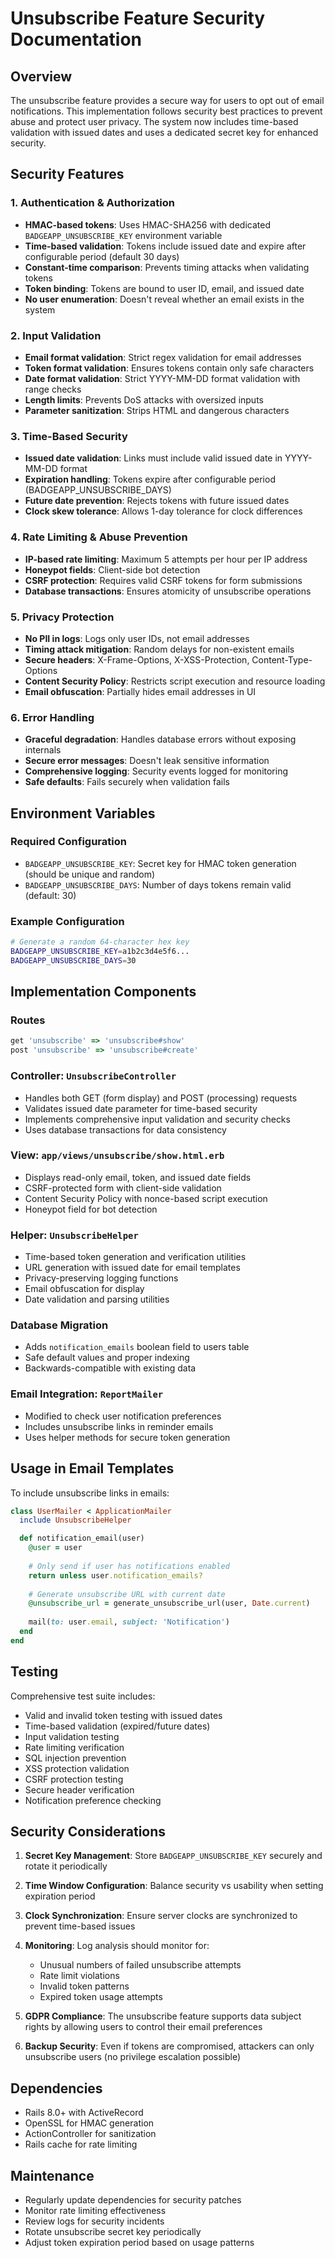 # Unsubscribe Feature Security Documentation

## Overview
The unsubscribe feature provides a secure way for users to opt out of email notifications. This implementation follows security best practices to prevent abuse and protect user privacy. The system now includes time-based validation with issued dates and uses a dedicated secret key for enhanced security.

## Security Features

### 1. Authentication & Authorization
- **HMAC-based tokens**: Uses HMAC-SHA256 with dedicated `BADGEAPP_UNSUBSCRIBE_KEY` environment variable
- **Time-based validation**: Tokens include issued date and expire after configurable period (default 30 days)
- **Constant-time comparison**: Prevents timing attacks when validating tokens
- **Token binding**: Tokens are bound to user ID, email, and issued date
- **No user enumeration**: Doesn't reveal whether an email exists in the system

### 2. Input Validation
- **Email format validation**: Strict regex validation for email addresses
- **Token format validation**: Ensures tokens contain only safe characters
- **Date format validation**: Strict YYYY-MM-DD format validation with range checks
- **Length limits**: Prevents DoS attacks with oversized inputs
- **Parameter sanitization**: Strips HTML and dangerous characters

### 3. Time-Based Security
- **Issued date validation**: Links must include valid issued date in YYYY-MM-DD format
- **Expiration handling**: Tokens expire after configurable period (BADGEAPP_UNSUBSCRIBE_DAYS)
- **Future date prevention**: Rejects tokens with future issued dates
- **Clock skew tolerance**: Allows 1-day tolerance for clock differences

### 4. Rate Limiting & Abuse Prevention
- **IP-based rate limiting**: Maximum 5 attempts per hour per IP address
- **Honeypot fields**: Client-side bot detection
- **CSRF protection**: Requires valid CSRF tokens for form submissions
- **Database transactions**: Ensures atomicity of unsubscribe operations

### 5. Privacy Protection
- **No PII in logs**: Logs only user IDs, not email addresses
- **Timing attack mitigation**: Random delays for non-existent emails
- **Secure headers**: X-Frame-Options, X-XSS-Protection, Content-Type-Options
- **Content Security Policy**: Restricts script execution and resource loading
- **Email obfuscation**: Partially hides email addresses in UI

### 6. Error Handling
- **Graceful degradation**: Handles database errors without exposing internals
- **Secure error messages**: Doesn't leak sensitive information
- **Comprehensive logging**: Security events logged for monitoring
- **Safe defaults**: Fails securely when validation fails

## Environment Variables

### Required Configuration
- `BADGEAPP_UNSUBSCRIBE_KEY`: Secret key for HMAC token generation (should be unique and random)
- `BADGEAPP_UNSUBSCRIBE_DAYS`: Number of days tokens remain valid (default: 30)

### Example Configuration
```bash
# Generate a random 64-character hex key
BADGEAPP_UNSUBSCRIBE_KEY=a1b2c3d4e5f6...
BADGEAPP_UNSUBSCRIBE_DAYS=30
```

## Implementation Components

### Routes
```ruby
get 'unsubscribe' => 'unsubscribe#show'
post 'unsubscribe' => 'unsubscribe#create'
```

### Controller: `UnsubscribeController`
- Handles both GET (form display) and POST (processing) requests
- Validates issued date parameter for time-based security
- Implements comprehensive input validation and security checks
- Uses database transactions for data consistency

### View: `app/views/unsubscribe/show.html.erb`
- Displays read-only email, token, and issued date fields
- CSRF-protected form with client-side validation
- Content Security Policy with nonce-based script execution
- Honeypot field for bot detection

### Helper: `UnsubscribeHelper`
- Time-based token generation and verification utilities
- URL generation with issued date for email templates
- Privacy-preserving logging functions
- Email obfuscation for display
- Date validation and parsing utilities

### Database Migration
- Adds `notification_emails` boolean field to users table
- Safe default values and proper indexing
- Backwards-compatible with existing data

### Email Integration: `ReportMailer`
- Modified to check user notification preferences
- Includes unsubscribe links in reminder emails
- Uses helper methods for secure token generation

## Usage in Email Templates

To include unsubscribe links in emails:

```ruby
class UserMailer < ApplicationMailer
  include UnsubscribeHelper

  def notification_email(user)
    @user = user
    
    # Only send if user has notifications enabled
    return unless user.notification_emails?
    
    # Generate unsubscribe URL with current date
    @unsubscribe_url = generate_unsubscribe_url(user, Date.current)
    
    mail(to: user.email, subject: 'Notification')
  end
end
```

## Testing

Comprehensive test suite includes:
- Valid and invalid token testing with issued dates
- Time-based validation (expired/future dates)
- Input validation testing  
- Rate limiting verification
- SQL injection prevention
- XSS protection validation
- CSRF protection testing
- Secure header verification
- Notification preference checking

## Security Considerations

1. **Secret Key Management**: Store `BADGEAPP_UNSUBSCRIBE_KEY` securely and rotate it periodically
2. **Time Window Configuration**: Balance security vs usability when setting expiration period
3. **Clock Synchronization**: Ensure server clocks are synchronized to prevent time-based issues
4. **Monitoring**: Log analysis should monitor for:
   - Unusual numbers of failed unsubscribe attempts
   - Rate limit violations
   - Invalid token patterns
   - Expired token usage attempts

5. **GDPR Compliance**: The unsubscribe feature supports data subject rights by allowing users to control their email preferences

6. **Backup Security**: Even if tokens are compromised, attackers can only unsubscribe users (no privilege escalation possible)

## Dependencies

- Rails 8.0+ with ActiveRecord
- OpenSSL for HMAC generation
- ActionController for sanitization
- Rails cache for rate limiting

## Maintenance

- Regularly update dependencies for security patches
- Monitor rate limiting effectiveness
- Review logs for security incidents
- Rotate unsubscribe secret key periodically
- Adjust token expiration period based on usage patterns
